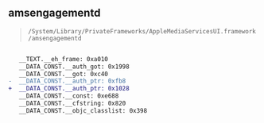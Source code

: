 ## amsengagementd

> `/System/Library/PrivateFrameworks/AppleMediaServicesUI.framework/amsengagementd`

```diff

   __TEXT.__eh_frame: 0xa010
   __DATA_CONST.__auth_got: 0x1998
   __DATA_CONST.__got: 0xc40
-  __DATA_CONST.__auth_ptr: 0xfb8
+  __DATA_CONST.__auth_ptr: 0x1028
   __DATA_CONST.__const: 0xe688
   __DATA_CONST.__cfstring: 0x820
   __DATA_CONST.__objc_classlist: 0x398

```
